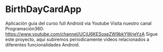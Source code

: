 # BirthDayCardApp
Aplicación guia del curso full Android via Youtube
Visita nuestro canal Programación360: https://www.youtube.com/channel/UCjU6KESoxeZW9bkYWrjeYzA
Sigue este proyecto, aqui subiremos periodicamente videos relacionados a diferentes funcionalidades Android.
